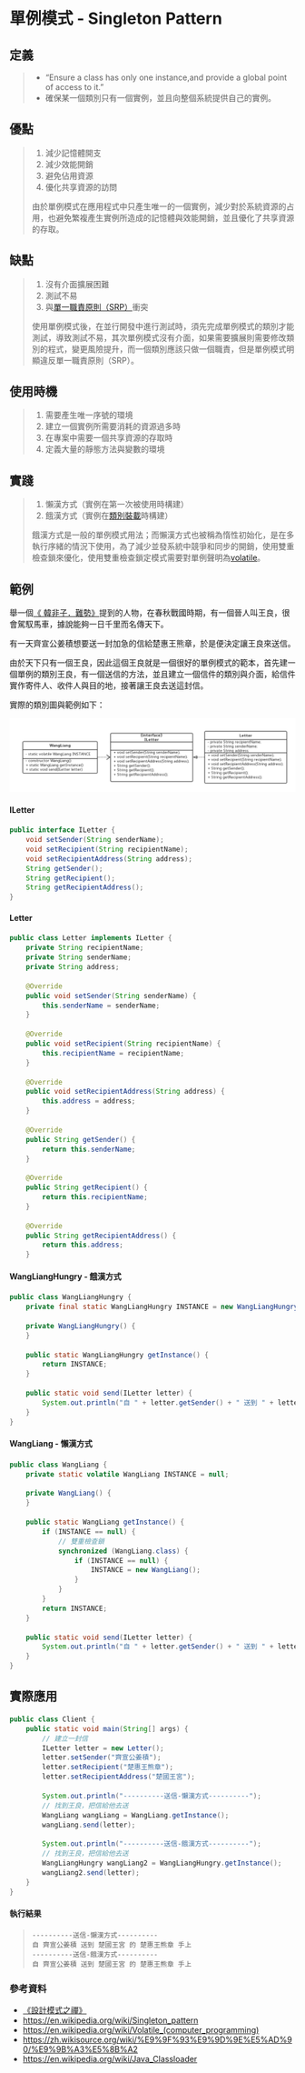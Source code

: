 # 單例模式 - Singleton Pattern
## 定義
> - “Ensure a class has only one instance,and provide a global point of access to it.”
> - 確保某一個類別只有一個實例，並且向整個系統提供自己的實例。

## 優點
> 1. 減少記憶體開支
> 2. 減少效能開銷
> 3. 避免佔用資源
> 4. 優化共享資源的訪問
> 
> 由於單例模式在應用程式中只產生唯一的一個實例，減少對於系統資源的占用，也避免繁複產生實例所造成的記憶體與效能開銷，並且優化了共享資源的存取。

## 缺點
> 1. 沒有介面擴展困難
> 2. 測試不易
> 3. 與[單一職責原則（SRP）](https://github.com/kaiwen180509/Design-Pattern-Practice/blob/master/SOLID/SingleResponsibilityPrinciple/Notes.md "單一職責原則（SRP）")衝突
> 
> 使用單例模式後，在並行開發中進行測試時，須先完成單例模式的類別才能測試，導致測試不易，其次單例模式沒有介面，如果需要擴展則需要修改類別的程式，變更風險提升，而一個類別應該只做一個職責，但是單例模式明顯違反單一職責原則（SRP）。

## 使用時機
> 1. 需要產生唯一序號的環境
> 2. 建立一個實例所需要消耗的資源過多時
> 3. 在專案中需要一個共享資源的存取時
> 4. 定義大量的靜態方法與變數的環境

## 實踐
> 1. 懶漢方式（實例在第一次被使用時構建）
> 2. 餓漢方式（實例在[類別裝載](https://en.wikipedia.org/wiki/Java_Classloader "類別裝載")時構建）
> 
> 餓漢方式是一般的單例模式用法；而懶漢方式也被稱為惰性初始化，是在多執行序緒的情況下使用，為了減少並發系統中競爭和同步的開銷，使用雙重檢查鎖來優化，使用雙重檢查鎖定模式需要對單例聲明為[volatile](https://en.wikipedia.org/wiki/Volatile_(computer_programming) "volatile")。

## 範例
舉一個[《 韓非子．難勢》](https://zh.wikisource.org/wiki/%E9%9F%93%E9%9D%9E%E5%AD%90/%E9%9B%A3%E5%8B%A2 "《《 韓非子．難勢》》")提到的人物，在春秋戰國時期，有一個晉人叫王良，很會駕馭馬車，據說能夠一日千里而名傳天下。

有一天齊宣公姜積想要送一封加急的信給楚惠王熊章，於是便決定讓王良來送信。

由於天下只有一個王良，因此這個王良就是一個很好的單例模式的範本，首先建一個單例的類別王良，有一個送信的方法，並且建立一個信件的類別與介面，給信件實作寄件人、收件人與目的地，接著讓王良去送這封信。

實際的類別圖與範例如下：

![image](https://raw.githubusercontent.com/kaiwen180509/Design-Pattern-Practice/master/DesignPatterns/SingletonPattern/Picture/Singleton.png)

#### ILetter
```java
public interface ILetter {
    void setSender(String senderName);
    void setRecipient(String recipientName);
    void setRecipientAddress(String address);
    String getSender();
    String getRecipient();
    String getRecipientAddress();
}
```
#### Letter
```java
public class Letter implements ILetter {
    private String recipientName;
    private String senderName;
    private String address;

    @Override
    public void setSender(String senderName) {
        this.senderName = senderName;
    }

    @Override
    public void setRecipient(String recipientName) {
        this.recipientName = recipientName;
    }

    @Override
    public void setRecipientAddress(String address) {
        this.address = address;
    }

    @Override
    public String getSender() {
        return this.senderName;
    }

    @Override
    public String getRecipient() {
        return this.recipientName;
    }

    @Override
    public String getRecipientAddress() {
        return this.address;
    }
```
#### WangLiangHungry - 餓漢方式
```java
public class WangLiangHungry {
    private final static WangLiangHungry INSTANCE = new WangLiangHungry();

    private WangLiangHungry() {
    }

    public static WangLiangHungry getInstance() {
        return INSTANCE;
    }

    public static void send(ILetter letter) {
        System.out.println("自 " + letter.getSender() + " 送到 " + letter.getRecipientAddress() + " 的 " + letter.getRecipient() + " 手上");
    }
}
```
#### WangLiang - 懶漢方式
```java
public class WangLiang {
    private static volatile WangLiang INSTANCE = null;

    private WangLiang() {
    }

    public static WangLiang getInstance() {
        if (INSTANCE == null) {
            // 雙重檢查鎖
            synchronized (WangLiang.class) {
                if (INSTANCE == null) {
                    INSTANCE = new WangLiang();
                }
            }
        }
        return INSTANCE;
    }

    public static void send(ILetter letter) {
        System.out.println("自 " + letter.getSender() + " 送到 " + letter.getRecipientAddress() + " 的 " + letter.getRecipient() + " 手上");
    }
}
```
## 實際應用
```java
public class Client {
    public static void main(String[] args) {
        // 建立一封信
        ILetter letter = new Letter();
        letter.setSender("齊宣公姜積");
        letter.setRecipient("楚惠王熊章");
        letter.setRecipientAddress("楚國王宮");

        System.out.println("----------送信-懶漢方式----------");
        // 找到王良，把信給他去送
        WangLiang wangLiang = WangLiang.getInstance();
        wangLiang.send(letter);

        System.out.println("----------送信-餓漢方式----------");
        // 找到王良，把信給他去送
        WangLiangHungry wangLiang2 = WangLiangHungry.getInstance();
        wangLiang2.send(letter);
    }
}
```
#### 執行結果
>     ----------送信-懶漢方式----------
>     自 齊宣公姜積 送到 楚國王宮 的 楚惠王熊章 手上
>     ----------送信-餓漢方式----------
>     自 齊宣公姜積 送到 楚國王宮 的 楚惠王熊章 手上

### 參考資料
 - [《設計模式之禪》](http://www.books.com.tw/products/CN11096287 "《設計模式之禪》")
 - https://en.wikipedia.org/wiki/Singleton_pattern
 - https://en.wikipedia.org/wiki/Volatile_(computer_programming)
 - https://zh.wikisource.org/wiki/%E9%9F%93%E9%9D%9E%E5%AD%90/%E9%9B%A3%E5%8B%A2
 - https://en.wikipedia.org/wiki/Java_Classloader
